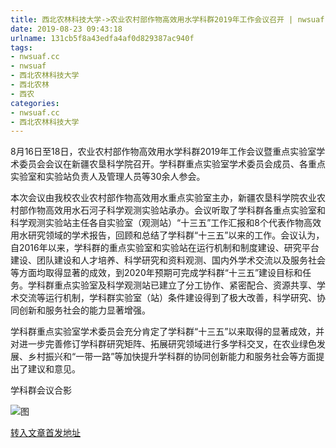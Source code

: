 ```yaml
---
title: 西北农林科技大学->农业农村部作物高效用水学科群2019年工作会议召开 | nwsuaf.cc
date: 2019-08-23 09:43:18
urlname: 131cb5f8a43edfa4af0d829387ac940f
tags: 
- nwsuaf.cc
- nwsuaf
- 西北农林科技大学
- 西北农林
- 西农
categories:
- nwsuaf.cc
- 西北农林科技大学
---
```



8月16日至18日，农业农村部作物高效用水学科群2019年工作会议暨重点实验室学术委员会会议在新疆农垦科学院召开。学科群重点实验室学术委员会成员、各重点实验室和实验站负责人及管理人员等30余人参会。

本次会议由我校农业农村部作物高效用水重点实验室主办，新疆农垦科学院农业农村部作物高效用水石河子科学观测实验站承办。会议听取了学科群各重点实验室和科学观测实验站主任各自实验室（观测站）“十三五”工作汇报和8个代表作物高效用水研究领域的学术报告，回顾和总结了学科群“十三五”以来的工作。会议认为，自2016年以来，学科群的重点实验室和实验站在运行机制和制度建设、研究平台建设、团队建设和人才培养、科学研究和资料观测、国内外学术交流以及服务社会等方面均取得显著的成效，到2020年预期可完成学科群“十三五”建设目标和任务。学科群重点实验室及科学观测站已建立了分工协作、紧密配合、资源共享、学术交流等运行机制，学科群实验室（站）条件建设得到了极大改善，科学研究、协同创新和服务社会的能力显著增强。

学科群重点实验室学术委员会充分肯定了学科群“十三五”以来取得的显著成效，并对进一步完善修订学科群研究矩阵、拓展研究领域进行多学科交叉，在农业绿色发展、乡村振兴和“一带一路”等加快提升学科群的协同创新能力和服务社会等方面提出了建议和意见。

学科群会议合影



![图](https://news.nwsuaf.edu.cn/images/content/2019-08/20190823072705878170.jpg)

[转入文章首发地址](https://news.nwsuaf.edu.cn/xnxw/91404.htm)